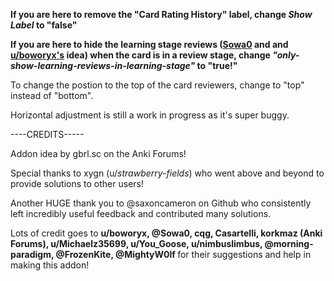 **If you are here to remove the "Card Rating History" label, change <i> Show Label </i> to "false"** 

**If you are here to hide the learning stage reviews ([Sowa0](https://github.com/jerryzhou196/seepreviousratings/issues/10) and and [u/boworyx's](https://www.reddit.com/r/Anki/comments/ouxzqi/new_addon_see_a_cards_previous_ratings_in_reviewer/h8n127k/?context=3) idea) when the card is in a review stage, change <i> "only-show-learning-reviews-in-learning-stage"
 </i> to "true!"** 

To change the postion to the top of the card reviewers, change to "top" instead of "bottom". 

Horizontal adjustment is still a work in progress as it's super buggy. 

----CREDITS-----

Addon idea by gbrl.sc on the Anki Forums!

Special thanks to xygn (u/_strawberry-fields_) who went above and beyond to provide solutions to other users!

Another HUGE thank you to @saxoncameron on Github who consistently left incredibly useful feedback and contributed many solutions. 

Lots of credit goes to <b>u/boworyx, @Sowa0, cqg, Casartelli, korkmaz (Anki Forums), u/Michaelz35699, u/You_Goose, u/nimbuslimbus, @morning-paradigm, @FrozenKite, @MightyW0lf </b> for their suggestions and help in making this addon!
